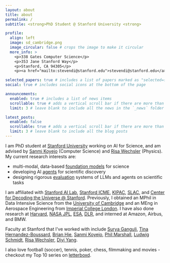 ```yaml
---
layout: about
title: about
permalink: /
subtitle: <strong>PhD Student @ Stanford University <strong> 

profile:
  align: left
  image: sd_cambridge.png
  image_circular: false # crops the image to make it circular
  more_info: >
    <p>338 Gates Computer Science</p>
    <p>353 Jane Stanford Way</p>
    <p>Stanford, CA 94305</p>
    <p><a href="mailto:stevendi@stanford.edu">stevendi@stanford.edu</a></p>

selected_papers: true # includes a list of papers marked as "selected={true}"
social: true # includes social icons at the bottom of the page

announcements:
  enabled: true # includes a list of news items
  scrollable: true # adds a vertical scroll bar if there are more than 3 news items
  limit: 3 # leave blank to include all the news in the `_news` folder

latest_posts:
  enabled: false
  scrollable: true # adds a vertical scroll bar if there are more than 3 new posts items
  limit: 3 # leave blank to include all the blog posts
---
```


<!-- #### About Me -->

I am PhD student at [Stanford University](https://www.stanford.edu/) working on AI for Science, and am advised by [Sanmi Koyejo](https://cs.stanford.edu/~sanmi/) (Computer Science) and [Risa Wechsler](https://www.risawechsler.com/) (Physics). My current research interests are:

* multi-modal, data-based <a href="/publications/?keyword=foundation+models" class="research-interest">foundation models</a> for science
* developing AI <a href="/publications/?keyword=agents" class="research-interest">agents</a> for scientific discovery
* designing rigorous <a href="/publications/?keyword=evaluation" class="research-interest">evaluation</a> systems of LLMs and agents on scientific tasks

<!-- #### Education & Affiliations -->

I am affiliated with [Stanford AI Lab](https://ai.stanford.edu/), [Stanford ICME](https://icme.stanford.edu/), [KIPAC](https://kipac.stanford.edu/), [SLAC](https://www6.slac.stanford.edu/), and [Center for Decoding the Universe @ Stanford](https://datascience.stanford.edu/kipacsds-center-decoding-universe). Previously, I obtained an MPhil in Data Intensive Science from the [University of Cambridge](https://kipac.stanford.edu/) and an MEng in Aerospace Engineering from [Imperial College London](https://www.imperial.ac.uk/). I have also done research at [Harvard](https://www.harvard.edu/), [NASA JPL](https://www.jpl.nasa.gov/), [ESA](https://www.esa.int/), [DLR](https://www.dlr.de/en), and interned at Amazon, Airbus, and BMW.

<!-- #### Collaborators -->

Faculty at Stanford that I've worked with include [Surya Ganguli](https://ganguli-gang.stanford.edu/surya.html), [Tina Hernandez-Boussard](https://med.stanford.edu/profiles/tina-hernandez-boussard), [Brian Hie](https://brianhie.com/), [Sanmi Koyejo](https://cs.stanford.edu/~sanmi/), [Phil Marshall](https://kipac.stanford.edu/people/phil-marshall), [Ludwig Schmidt](https://people.csail.mit.edu/ludwigs/), [Risa Wechsler](https://www.risawechsler.com/who.html), [Diyi Yang](https://cs.stanford.edu/~diyiy/).

<!-- [Susan Clark](https://clarkgroup.stanford.edu/index.html#me), -->
<!-- [James Zou](https://www.james-zou.com/). -->

<!-- ## Personal Interests -->

I also love football (soccer), tennis, poker, chess, filmmaking and movies - checkout my Top 10 series on [letterboxd](https://letterboxd.com/stevendi/lists/). 










<!-- 
Put your address / P.O. box / other info right below your picture. You can also disable any of these elements by editing `profile` property of the YAML header of your `_pages/about.md`. Edit `_bibliography/papers.bib` and Jekyll will render your [publications page](/al-folio/publications/) automatically.

Link to your social media connections, too. This theme is set up to use [Font Awesome icons](https://fontawesome.com/) and [Academicons](https://jpswalsh.github.io/academicons/), like the ones below. Add your Facebook, Twitter, LinkedIn, Google Scholar, or just disable all of them. -->
